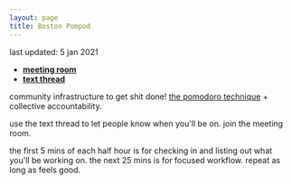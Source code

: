 ```yaml
---
layout: page
title: Boston Pompod 
---
```



last updated: 5 jan 2021

* [**meeting room**](https://hangouts.google.com/call/EuYYNj62gZMEfPQQmaRsACEE)
* [**text thread**](https://chat.whatsapp.com/LHUVc7H16M1BQ1tUI3bkWT)


community infrastructure to get shit done! [the pomodoro technique](https://www.youtube.com/watch?v=VFW3Ld7JO0w) + collective accountability.


use the text thread to let people know when you'll be on. join the meeting room. 


the first 5 mins of each half hour is for checking in and listing out what you'll be working on. the next 25 mins is for focused workflow. repeat as long as feels good.
